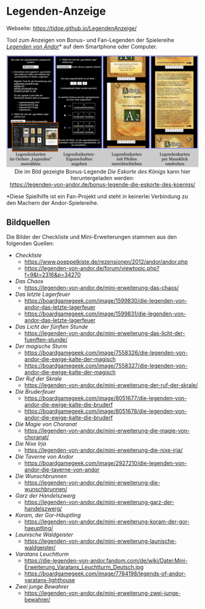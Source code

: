 # Legenden-Anzeige

Webseite: https://tidoe.github.io/LegendenAnzeige/

Tool zum Anzeigen von Bonus- und Fan-Legenden der Spielereihe [*Legenden von Andor*](https://legenden-von-andor.de/)\* auf dem Smartphone oder Computer.

<p align="center">
	<img src="Beispiel.png" width="600"/><br />
	Die im Bild gezeigte Bonus-Legende <i>Die Eskorte des Königs</i> kann hier heruntergeladen werden:<br/>
  <a href="https://legenden-von-andor.de/bonus-legende-die-eskorte-des-koenigs/">https://legenden-von-andor.de/bonus-legende-die-eskorte-des-koenigs/</a>
</p>

\*Diese Spielhilfe ist ein Fan-Projekt und steht in keinerlei Verbindung zu den Machern der Andor-Spielereihe.

## Bildquellen

Die Bilder der Checkliste und Mini-Erweiterungen stammen aus den folgenden Quellen:

- *Checkliste*
	- https://www.poeppelkiste.de/rezensionen/2012/andor/andor.php
	- https://legenden-von-andor.de/forum/viewtopic.php?f=9&t=2316&p=34270
- *Das Chaos*
	- https://legenden-von-andor.de/mini-erweiterung-das-chaos/
- *Das letzte Lagerfeuer*
	- https://boardgamegeek.com/image/1599830/die-legenden-von-andor-das-letzte-lagerfeuer
	- https://boardgamegeek.com/image/1599831/die-legenden-von-andor-das-letzte-lagerfeuer
- *Das Licht der fünften Stunde*
	- https://legenden-von-andor.de/mini-erweiterung-das-licht-der-fuenften-stunde/
- *Der magische Sturm*
	- https://boardgamegeek.com/image/7558326/die-legenden-von-andor-die-ewige-kalte-der-magisch
	- https://boardgamegeek.com/image/7558327/die-legenden-von-andor-die-ewige-kalte-der-magisch
- *Der Ruf der Skrale*
	- https://legenden-von-andor.de/mini-erweiterung-der-ruf-der-skrale/
- *Die Bruderfeuer*
	- https://boardgamegeek.com/image/8051677/die-legenden-von-andor-die-ewige-kalte-die-bruderf
	- https://boardgamegeek.com/image/8051678/die-legenden-von-andor-die-ewige-kalte-die-bruderf
- *Die Magie von Choranat*
	- https://legenden-von-andor.de/mini-erweiterung-die-magie-von-choranat/
- *Die Nixe Irja*
	- https://legenden-von-andor.de/mini-erweiterung-die-nixe-irja/
- *Die Taverne von Andor*
	- https://boardgamegeek.com/image/2927210/die-legenden-von-andor-die-taverne-von-andor
- *Die Wunschbrunnen*
	- https://legenden-von-andor.de/mini-erweiterung-die-wunschbrunnen/
- *Garz der Handelszwerg*
	- https://legenden-von-andor.de/mini-erweiterung-garz-der-handelszwerg/
- *Koram, der Gor-Häuptling*
	- https://legenden-von-andor.de/mini-erweiterung-koram-der-gor-haeuptling/
- *Launische Waldgeister*
	- https://legenden-von-andor.de/mini-erweiterung-launische-waldgeister/
- *Varatans Leuchtturm*
	- https://die-legenden-von-andor.fandom.com/de/wiki/Datei:Mini-Erweiterung_Varatans_Leuchtturm_Deutsch.jpg
	- https://boardgamegeek.com/image/7784198/legends-of-andor-varatans-lighthouse
- *Zwei junge Bewahrer*
	- https://legenden-von-andor.de/mini-erweiterung-zwei-junge-bewahrer/
